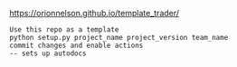 https://orionnelson.github.io/template_trader/
```
Use this repo as a template 
python setup.py project_name project_version team_name 
commit changes and enable actions
-- sets up autodocs
```
